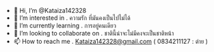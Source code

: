 - 👋 Hi, I’m @Kataiza142328
- 👀 I’m interested in . ความรัก ที่มันคงเป็นไปไม่ได้
- 🌱 I’m currently learning . การอยู่คนเดียว
- 💞️ I’m looking to collaborate on . ชาตินี้น่าจะไม่มีคงจะเป็นชาติหน้า
- 📫 How to reach me . Kataiza142328@gmail.com ( 0834211127 : ต่าย )
<!---
ยk the Preview link to take a look at your changes.
--->
